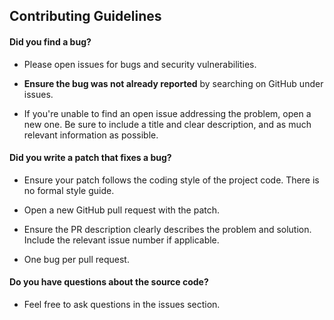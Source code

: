 ## Contributing Guidelines

#### **Did you find a bug?**

* Please open issues for bugs and security vulnerabilities.

* **Ensure the bug was not already reported** by searching on GitHub
  under issues.

* If you're unable to find an open issue addressing the problem, open
  a new one. Be sure to include a title and clear description, and
  as much relevant information as possible.


#### **Did you write a patch that fixes a bug?**

* Ensure your patch follows the coding style of the project code. There
  is no formal style guide.

* Open a new GitHub pull request with the patch.

* Ensure the PR description clearly describes the problem and solution.
  Include the relevant issue number if applicable.

* One bug per pull request.


#### **Do you have questions about the source code?**

* Feel free to ask questions in the issues section.
